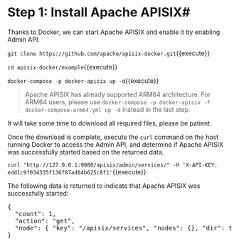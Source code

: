 # Step 1: Install Apache APISIX#

Thanks to Docker, we can start Apache APISIX and enable it by enabling Admin API.

`git clone https://github.com/apache/apisix-docker.git`{{execute}}

`cd apisix-docker/example`{{execute}}

`docker-compose -p docker-apisix up -d`{{execute}}

> Apache APISIX has already supported ARM64 architecture. For ARM64 users, please use `docker-compose -p docker-apisix -f docker-compose-arm64.yml up -d` instead in the last step.

It will take some time to download all required files, please be patient.

Once the download is complete, execute the `curl` command on the host running Docker to access the Admin API, and determine if Apache APISIX was successfully started based on the returned data.

`curl "http://127.0.0.1:9080/apisix/admin/services/" -H 'X-API-KEY: edd1c9f034335f136f87ad84b625c8f1'`{{execute}}

The following data is returned to indicate that Apache APISIX was successfully started:

<pre class="json">
{
  "count": 1,
  "action": "get",
  "node": { "key": "/apisix/services", "nodes": {}, "dir": true }
}
</pre>
